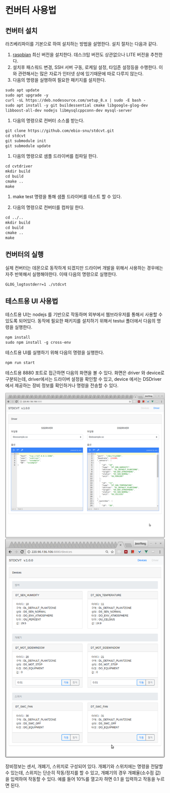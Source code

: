 # 컨버터 사용법

## 컨버터 설치
라즈베리파이를 기본으로 하여 설치하는 방법을 설명한다.
설치 절차는 다음과 같다.

1. [raspbian](https://www.raspberrypi.org/downloads/raspbian/) 최신 버전을 설치한다. 데스크탑 버전도 상관없으나 LITE 버전을 추천한다.
1. 설치후 패스워드 변경, SSH 서버 구동, 로케일 설정, 타임존 설정등을 수행한다. 이와 관련해서는 많은 자료가 인터넷 상에 있기때문에 따로 다루지 않는다. 
1. 다음의 명령을 실행하여 필요한 패키지를 설치한다.
```
sudo apt update
sudo apt upgrade -y
curl -sL https://deb.nodesource.com/setup_8.x | sudo -E bash -
sudo apt install -y git buildessential cmake libgoogle-glog-dev libboost-all-dev nodejs libmysqlcppconn-dev mysql-server
```
1. 다음의 명령으로 컨버터 소스를 받는다.
```
git clone https://github.com/ebio-snu/stdcvt.git
cd stdcvt
git submodule init
git submodule update
```
1. 다음의 명령으로 샘플 드라이버를 컴파일 한다.
```
cd cvtdriver
mkdir build
cd build
cmake ..
make
```
1. make test 명령을 통해 샘플 드라이버를 테스트 할 수 있다.

1. 다음의 명령으로 컨버터를 컴파일 한다.
```
cd ../..
mkdir build
cd build
cmake ..
make
```

## 컨버터의 실행
실제 컨버터는 데몬으로 동작하게 되겠지만 드라이버 개발을 위해서 사용하는 경우에는 자주 반복해서 실행해야한다. 이때 다음의 명령으로 실행한다.

```
GLOG_logtostderr=1 ./stdcvt
```

## 테스트용 UI 사용법
테스트용 UI는 nodejs 를 기반으로 작동하며 외부에서 웹브라우저를 통해서 사용할 수 있도록 되어있다.
동작에 필요한 패키지를 설치하기 위해서 testui 폴더에서 다음의 명령을 실행한다.
```
npm install
sudo npm install -g cross-env
```

테스트용 UI를 실행하기 위해 다음의 명령을 실행한다.
```
npm run start
```

테스트용 8880 포트로 접근하면 다음의 화면을 볼 수 있다. 
화면은 driver 와 device로 구분되는데, driver에서는 드라이버 설정을 확인할 수 있고, device 에서는 DSDriver 에서 제공하는 장비 정보를 확인하거나 명령을 전송할 수 있다.

![testui1](images/testui-1.png)
![testui2](images/testui-2.png)

장비정보는 센서, 개폐기, 스위치로 구성되어 있다. 개폐기와 스위치에는 명령을 전달할 수 있는데, 스위치는 단순히 작동/정지를 할 수 있고, 개폐기의 경우 개폐율(소수점 값)을 입력하여 작동할 수 있다. 예를 들어 10%를 열고자 하면 0.1 을 입력하고 작동을 누르면 된다.



